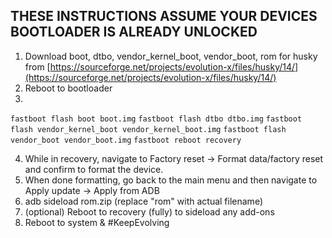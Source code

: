 ## THESE INSTRUCTIONS ASSUME YOUR DEVICES BOOTLOADER IS ALREADY UNLOCKED

1. Download boot, dtbo, vendor_kernel_boot, vendor_boot, rom for husky from [https://sourceforge.net/projects/evolution-x/files/husky/14/](https://sourceforge.net/projects/evolution-x/files/husky/14/)
2. Reboot to bootloader
3.
```fastboot flash boot boot.img```
```fastboot flash dtbo dtbo.img```
```fastboot flash vendor_kernel_boot vendor_kernel_boot.img```
```fastboot flash vendor_boot vendor_boot.img```
```fastboot reboot recovery```

4. While in recovery, navigate to Factory reset -> Format data/factory reset and confirm to format the device.
5. When done formatting, go back to the main menu and then navigate to Apply update -> Apply from ADB
6. adb sideload rom.zip (replace "rom" with actual filename)
7. (optional) Reboot to recovery (fully) to sideload any add-ons
8. Reboot to system & #KeepEvolving
